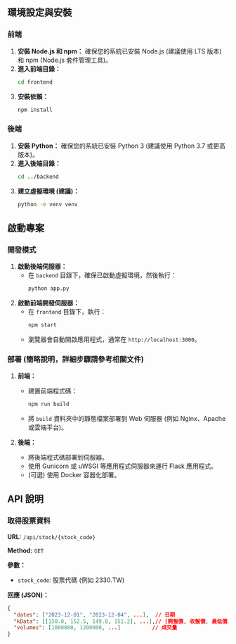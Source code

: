 
## 環境設定與安裝

### 前端

1.  **安裝 Node.js 和 npm：**  確保您的系統已安裝 Node.js (建議使用 LTS 版本) 和 npm (Node.js 套件管理工具)。
2.  **進入前端目錄：**
    ```bash
    cd frontend
    ```
3.  **安裝依賴：**
    ```bash
    npm install
    ```

### 後端

1.  **安裝 Python：** 確保您的系統已安裝 Python 3 (建議使用 Python 3.7 或更高版本)。
2.  **進入後端目錄：**
    ```bash
    cd ../backend
    ```
3.  **建立虛擬環境 (建議)：**
    ```bash
    python -m venv venv
    ```

## 啟動專案

### 開發模式

1.  **啟動後端伺服器：**
    *   在 `backend` 目錄下，確保已啟動虛擬環境，然後執行：
        ```bash
        python app.py
        ```
2.  **啟動前端開發伺服器：**
    *   在 `frontend` 目錄下，執行：
        ```bash
        npm start
        ```
    *   瀏覽器會自動開啟應用程式，通常在 `http://localhost:3000`。

### 部署 (簡略說明，詳細步驟請參考相關文件)

1.  **前端：**
    *   建置前端程式碼：
        ```bash
        npm run build
        ```
    *   將 `build` 資料夾中的靜態檔案部署到 Web 伺服器 (例如 Nginx、Apache 或雲端平台)。

2.  **後端：**
    *   將後端程式碼部署到伺服器。
    *   使用 Gunicorn 或 uWSGI 等應用程式伺服器來運行 Flask 應用程式。
    *   (可選) 使用 Docker 容器化部署。

## API 說明

### 取得股票資料

**URL:** `/api/stock/{stock_code}`

**Method:** `GET`

**參數：**

*   `stock_code`: 股票代碼 (例如 2330.TW)

**回應 (JSON)：**

```json
{
  "dates": ["2023-12-01", "2023-12-04", ...],  // 日期
  "kData": [[150.0, 152.5, 149.8, 151.2], ...],// [開盤價, 收盤價, 最低價, 最高價]
  "volumes": [1000000, 1200000, ...]          // 成交量
}